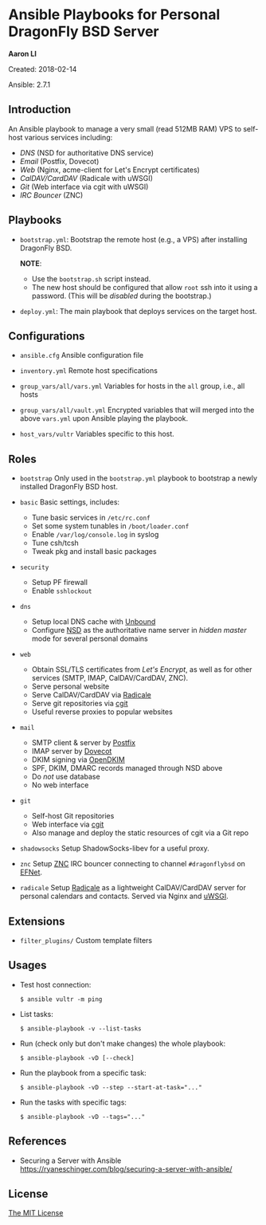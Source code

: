 Ansible Playbooks for Personal DragonFly BSD Server
===================================================

**Aaron LI**

Created: 2018-02-14

Ansible: 2.7.1

Introduction
------------
An Ansible playbook to manage a very small (read 512MB RAM) VPS to
self-host various services including:
* _DNS_ (NSD for authoritative DNS service)
* _Email_ (Postfix, Dovecot)
* _Web_ (Nginx, acme-client for Let's Encrypt certificates)
* _CalDAV/CardDAV_ (Radicale with uWSGI)
* _Git_ (Web interface via cgit with uWSGI)
* _IRC Bouncer_ (ZNC)

Playbooks
---------
* `bootstrap.yml`:
  Bootstrap the remote host (e.g., a VPS) after installing DragonFly BSD.

  **NOTE**:
  - Use the `bootstrap.sh` script instead.
  - The new host should be configured that allow `root` ssh into it using
    a password. (This will be *disabled* during the bootstrap.)

* `deploy.yml`:
  The main playbook that deploys services on the target host.

Configurations
--------------
* `ansible.cfg`
  Ansible configuration file

* `inventory.yml`
  Remote host specifications

* `group_vars/all/vars.yml`
  Variables for hosts in the `all` group, i.e., all hosts

* `group_vars/all/vault.yml`
  Encrypted variables that will merged into the above `vars.yml` upon
  Ansible playing the playbook.

* `host_vars/vultr`
  Variables specific to this host.

Roles
-----
* `bootstrap`
  Only used in the `bootstrap.yml` playbook to bootstrap a newly installed
  DragonFly BSD host.

* `basic`
  Basic settings, includes:
  - Tune basic services in `/etc/rc.conf`
  - Set some system tunables in `/boot/loader.conf`
  - Enable `/var/log/console.log` in syslog
  - Tune csh/tcsh
  - Tweak pkg and install basic packages

* `security`
  - Setup PF firewall
  - Enable `sshlockout`

* `dns`
  - Setup local DNS cache with [Unbound](https://www.nlnetlabs.nl/projects/unbound/about/)
  - Configure [NSD](https://www.nlnetlabs.nl/projects/nsd/about/) as
    the authoritative name server in *hidden master* mode for several
    personal domains

* `web`
  - Obtain SSL/TLS certificates from *Let's Encrypt*, as well as for other
    services (SMTP, IMAP, CalDAV/CardDAV, ZNC).
  - Serve personal website
  - Serve CalDAV/CardDAV via [Radicale](http://radicale.org/)
  - Serve git repositories via [cgit](https://git.zx2c4.com/cgit/)
  - Useful reverse proxies to popular websites

* `mail`
  - SMTP client & server by [Postfix](http://www.postfix.org/)
  - IMAP server by [Dovecot](https://dovecot.org/)
  - DKIM signing via [OpenDKIM](http://opendkim.org/)
  - SPF, DKIM, DMARC records managed through NSD above
  - Do *not* use database
  - No web interface

* `git`
  - Self-host Git repositories
  - Web interface via [cgit](https://git.zx2c4.com/cgit/)
  - Also manage and deploy the static resources of cgit via a Git repo

* `shadowsocks`
  Setup ShadowSocks-libev for a useful proxy.

* `znc`
  Setup [ZNC](https://wiki.znc.in/ZNC) IRC bouncer connecting to channel
  `#dragonflybsd` on [EFNet](http://www.efnet.org/).

* `radicale`
  Setup [Radicale](http://radicale.org/) as a lightweight CalDAV/CardDAV
  server for personal calendars and contacts.
  Served via Nginx and [uWSGI](http://projects.unbit.it/uwsgi).

Extensions
----------
* `filter_plugins/`
  Custom template filters

Usages
------
* Test host connection:

    ```
    $ ansible vultr -m ping
    ```

* List tasks:

    ```
    $ ansible-playbook -v --list-tasks
    ```

* Run (check only but don't make changes) the whole playbook:

    ```
    $ ansible-playbook -vD [--check]
    ```

* Run the playbook from a specific task:

    ```
    $ ansible-playbook -vD --step --start-at-task="..."
    ```

* Run the tasks with specific tags:

    ```
    $ ansible-playbook -vD --tags="..."
    ```

References
----------
* Securing a Server with Ansible
  https://ryaneschinger.com/blog/securing-a-server-with-ansible/

License
-------
[The MIT License](https://opensource.org/licenses/MIT)
